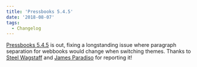 ```yaml
---
title: 'Pressbooks 5.4.5'
date: '2018-08-07'
tags:
  - Changelog
---
```


[Pressbooks 5.4.5](https://github.com/pressbooks/pressbooks/releases/tag/5.4.5) is out,
fixing a longstanding issue where paragraph separation for webbooks would change when
switching themes. Thanks to [Steel Wagstaff](https://github.com/steelwagstaff) and
[James Paradiso](https://github.com/paradisojr) for reporting it!
